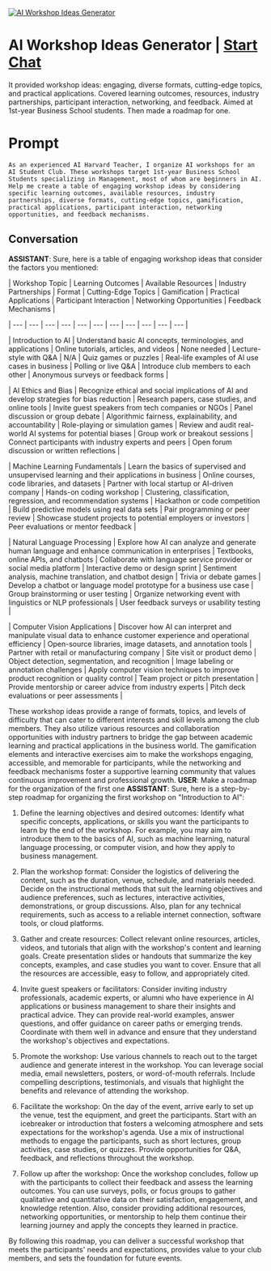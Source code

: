 
[![AI Workshop Ideas Generator](https://flow-prompt-covers.s3.us-west-1.amazonaws.com/icon/cute/cute_3.png)](https://gptcall.net/chat.html?data=%7B%22contact%22%3A%7B%22id%22%3A%22_5f0OuTqMkCCWhPYATJ9e%22%2C%22flow%22%3Atrue%7D%7D)
# AI Workshop Ideas Generator | [Start Chat](https://gptcall.net/chat.html?data=%7B%22contact%22%3A%7B%22id%22%3A%22_5f0OuTqMkCCWhPYATJ9e%22%2C%22flow%22%3Atrue%7D%7D)
It provided workshop ideas: engaging, diverse formats, cutting-edge topics, and practical applications. Covered learning outcomes, resources, industry partnerships, participant interaction, networking, and feedback. Aimed at 1st-year Business School students. Then made a roadmap for one.

# Prompt

```
As an experienced AI Harvard Teacher, I organize AI workshops for an AI Student Club. These workshops target 1st-year Business School Students specializing in Management, most of whom are beginners in AI. Help me create a table of engaging workshop ideas by considering specific learning outcomes, available resources, industry partnerships, diverse formats, cutting-edge topics, gamification, practical applications, participant interaction, networking opportunities, and feedback mechanisms.
```

## Conversation

**ASSISTANT**: Sure, here is a table of engaging workshop ideas that consider the factors you mentioned:



| Workshop Topic | Learning Outcomes | Available Resources | Industry Partnerships | Format | Cutting-Edge Topics | Gamification | Practical Applications | Participant Interaction | Networking Opportunities | Feedback Mechanisms |

| --- | --- | --- | --- | --- | --- | --- | --- | --- | --- | --- |

| Introduction to AI | Understand basic AI concepts, terminologies, and applications | Online tutorials, articles, and videos | None needed | Lecture-style with Q&A | N/A | Quiz games or puzzles | Real-life examples of AI use cases in business | Polling or live Q&A | Introduce club members to each other | Anonymous surveys or feedback forms |

| AI Ethics and Bias | Recognize ethical and social implications of AI and develop strategies for bias reduction | Research papers, case studies, and online tools | Invite guest speakers from tech companies or NGOs | Panel discussion or group debate | Algorithmic fairness, explainability, and accountability | Role-playing or simulation games | Review and audit real-world AI systems for potential biases | Group work or breakout sessions | Connect participants with industry experts and peers | Open forum discussion or written reflections |

| Machine Learning Fundamentals | Learn the basics of supervised and unsupervised learning and their applications in business | Online courses, code libraries, and datasets | Partner with local startup or AI-driven company | Hands-on coding workshop | Clustering, classification, regression, and recommendation systems | Hackathon or code competition | Build predictive models using real data sets | Pair programming or peer review | Showcase student projects to potential employers or investors | Peer evaluations or mentor feedback |

| Natural Language Processing | Explore how AI can analyze and generate human language and enhance communication in enterprises | Textbooks, online APIs, and chatbots | Collaborate with language service provider or social media platform | Interactive demo or design sprint | Sentiment analysis, machine translation, and chatbot design | Trivia or debate games | Develop a chatbot or language model prototype for a business use case | Group brainstorming or user testing | Organize networking event with linguistics or NLP professionals | User feedback surveys or usability testing |

| Computer Vision Applications | Discover how AI can interpret and manipulate visual data to enhance customer experience and operational efficiency | Open-source libraries, image datasets, and annotation tools | Partner with retail or manufacturing company | Site visit or product demo | Object detection, segmentation, and recognition | Image labeling or annotation challenges | Apply computer vision techniques to improve product recognition or quality control | Team project or pitch presentation | Provide mentorship or career advice from industry experts | Pitch deck evaluations or peer assessments |



These workshop ideas provide a range of formats, topics, and levels of difficulty that can cater to different interests and skill levels among the club members. They also utilize various resources and collaboration opportunities with industry partners to bridge the gap between academic learning and practical applications in the business world. The gamification elements and interactive exercises aim to make the workshops engaging, accessible, and memorable for participants, while the networking and feedback mechanisms foster a supportive learning community that values continuous improvement and professional growth.
**USER**: Make a roadmap for the organization of the first one
**ASSISTANT**: Sure, here is a step-by-step roadmap for organizing the first workshop on "Introduction to AI":



1. Define the learning objectives and desired outcomes: Identify what specific concepts, applications, or skills you want the participants to learn by the end of the workshop. For example, you may aim to introduce them to the basics of AI, such as machine learning, natural language processing, or computer vision, and how they apply to business management.



2. Plan the workshop format: Consider the logistics of delivering the content, such as the duration, venue, schedule, and materials needed. Decide on the instructional methods that suit the learning objectives and audience preferences, such as lectures, interactive activities, demonstrations, or group discussions. Also, plan for any technical requirements, such as access to a reliable internet connection, software tools, or cloud platforms.



3. Gather and create resources: Collect relevant online resources, articles, videos, and tutorials that align with the workshop's content and learning goals. Create presentation slides or handouts that summarize the key concepts, examples, and case studies you want to cover. Ensure that all the resources are accessible, easy to follow, and appropriately cited.



4. Invite guest speakers or facilitators: Consider inviting industry professionals, academic experts, or alumni who have experience in AI applications or business management to share their insights and practical advice. They can provide real-world examples, answer questions, and offer guidance on career paths or emerging trends. Coordinate with them well in advance and ensure that they understand the workshop's objectives and expectations.



5. Promote the workshop: Use various channels to reach out to the target audience and generate interest in the workshop. You can leverage social media, email newsletters, posters, or word-of-mouth referrals. Include compelling descriptions, testimonials, and visuals that highlight the benefits and relevance of attending the workshop.



6. Facilitate the workshop: On the day of the event, arrive early to set up the venue, test the equipment, and greet the participants. Start with an icebreaker or introduction that fosters a welcoming atmosphere and sets expectations for the workshop's agenda. Use a mix of instructional methods to engage the participants, such as short lectures, group activities, case studies, or quizzes. Provide opportunities for Q&A, feedback, and reflections throughout the workshop.



7. Follow up after the workshop: Once the workshop concludes, follow up with the participants to collect their feedback and assess the learning outcomes. You can use surveys, polls, or focus groups to gather qualitative and quantitative data on their satisfaction, engagement, and knowledge retention. Also, consider providing additional resources, networking opportunities, or mentorship to help them continue their learning journey and apply the concepts they learned in practice.



By following this roadmap, you can deliver a successful workshop that meets the participants' needs and expectations, provides value to your club members, and sets the foundation for future events.


